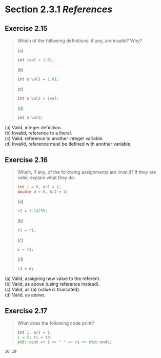# Section 2.3.1 _References_

## Exercise 2.15

> Which of the following definitions, if any, are invalid? Why?
>
> (a)
> ```cpp
> int ival = 1.01;
> ```
> (b)
> ```cpp
> int &rval1 = 1.01;
> ```
> (c)
> ```cpp
> int &rval2 = ival;
> ```
> (d)
> ```cpp
> int &rval3;
> ```

(a) Valid, integer definition.  
(b) Invalid, reference to a literal.  
(c) Valid, reference to another integer variable.  
(d) Invalid, reference must be defined with another variable.



## Exercise 2.16

> Which, if any, of the following assignments are invalid? If they are valid, explain what they do.
>
> ```cpp
> int i = 0, &r1 = i;
> double d = 0, &r2 = d;
> ```
> (a)
> ```cpp
> r2 = 3.14159;
> ```
> (b)
> ```cpp
> r2 = r1;
> ```
> (c)
> ```cpp
> i = r2;
> ```
> (d)
> ```cpp
> r1 = d;
> ```

(a) Valid, assigning new value to the referent.  
(b) Valid, as above (using reference instead).  
(c) Valid, as (a) (value is truncated).  
(d) Valid, as above.



## Exercise 2.17

> What does the following code print?
>
> ```cpp
> int i, &ri = i;
> i = 5; ri = 10;
> std::cout << i << " " << ri << std::endl;
> ```

```
10 10
```

